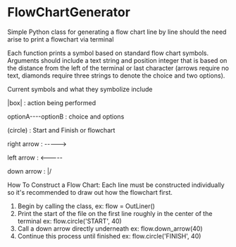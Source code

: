 # FlowChartGenerator
Simple Python class for generating a flow chart line by line should the need arise to print a flowchart via terminal

Each function prints a symbol based on standard flow chart symbols. Arguments should include a text string and position integer that is based on the distance from the left of the terminal or last character (arrows require no text, diamonds require three strings to denote the choice and two options). 

Current symbols and what they symbolize include 

|box| : action being performed 

optionA--<diamond>--optionB : choice and options

(circle) : Start and Finish or flowchart

right arrow : ----->

left arrow : <-----

down arrow : \|/
                    
                    
How To Construct a Flow Chart:
Each line must be constructed individually so it's recommended to draw out how the flowchart first.
1) Begin by calling the class, ex: flow = OutLiner()
2) Print the start of the file on the first line roughly in the center of the terminal ex: flow.circle('START', 40)
3) Call a down arrow directly underneath ex: flow.down_arrow(40)
4) Continue this process until finished ex: flow.circle('FINISH', 40)
